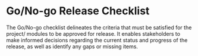 # Go/No-go Release Checklist

The Go/No-go checklist delineates the criteria that must be satisfied for the project/ modules to be approved for release. It enables stakeholders to make informed decisions regarding the current status and progress of the release, as well as identify any gaps or missing items.



